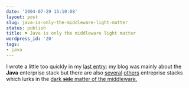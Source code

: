 ```yaml
---
date: '2004-07-29 15:10:08'
layout: post
slug: java-is-only-the-middleware-light-matter
status: publish
title: ⚑ Java is only the middleware light matter
wordpress_id: '20'
tags:
- java
---
```


I wrote a little too quickly  in my [last entry](http://www.jmesnil.net/weblog/2004/07/with-mysql-objectweb-covers-almost-all.html): my blog was mainly about the **Java** enterprise stack but there are also [several](http://weblog.infoworld.com/udell/2004/04/20.html#a979) [others](http://www.iona.com/blogs/vinoski/archives/000029.html) entreprise stacks which lurks in the [dark <strike>side</strike> matter of the middleware.](http://www.iona.com/hyplan/vinoski/pdfs/IEEE-Dark_Matter_Revisited.pdf)
